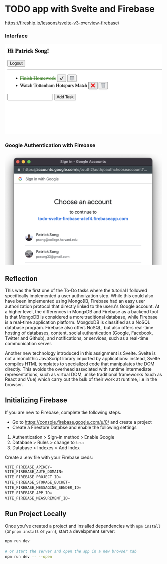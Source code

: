 # TODO app with Svelte and Firebase

https://fireship.io/lessons/svelte-v3-overview-firebase/

### Interface
<img src="demo1.png" alt="drawing" width="600"/>

### Google Authentication with Firebase
<img src="demo2.png" alt="drawing" width="600"/>

## Reflection
This was the first one of the To-Do tasks where the tutorial I followed specifically implemented a user authorization step. While this could also have been implemented using MongoDB, Firebase had an easy user authorization protocol that directly linked to the useru's Google account. At a higher level, the differences in MongoDB and Firebase as a backend tool is that MongoDB is considered a more traditional database, while Firebase is a real-time application platform. MongdoDB is classified as a NoSQL database program. Firebase also offers NoSQL, but also offers real-time hosting of databases, content, social authentication (Google, Facebook, Twitter and Github), and notifications, or services, such as a real-time communication server. 

Another new technology introduced in this assignment is Svelte. Svelte is not a monolithic JavaScript library imported by applications: instead, Svelte compiles HTML templates to specialized code that manipulates the DOM directly. This avoids the overhead associated with runtime intermediate representations, such as virtual DOM, unlike traditional frameworks (such as React and Vue) which carry out the bulk of their work at runtime, i.e in the browser.

## Initializing Firebase

If you are new to Firebase, complete the following steps.

- Go to https://console.firebase.google.com/u/0/ and create a project
- Create a Firestore Databse and enable the following settings

1. Authentication > Sign-in method > Enable Google
2. Database > Rules > change to ```true```
3. Database > Indexes > Add Index 

Create a .env file with your Firebase creds:

```typescript
VITE_FIREBASE_APIKEY=
VITE_FIREBASE_AUTH_DOMAIN=
VITE_FIREBASE_PROJECT_ID=
VITE_FIREBASE_STORAGE_BUCKET=
VITE_FIREBASE_MESSAGING_SENDER_ID=
VITE_FIREBASE_APP_ID=
VITE_FIREBASE_MEASUREMENT_ID=
```

## Run Project Locally

Once you've created a project and installed dependencies with `npm install` (or `pnpm install` or `yarn`), start a development server:

```bash
npm run dev

# or start the server and open the app in a new browser tab
npm run dev -- --open
```

